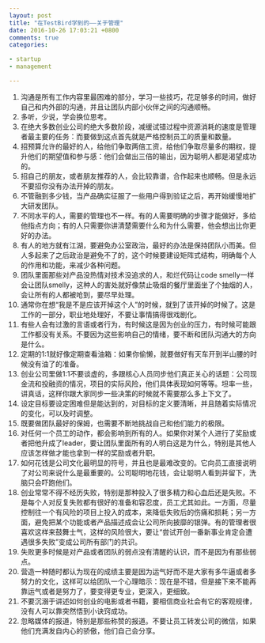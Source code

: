```yaml
---
layout: post
title: "在TestBird学到的——关于管理"
date: 2016-10-26 17:03:21 +0800
comments: true
categories: 

- startup
- management

---
```


1.	沟通是所有工作内容里最困难的部分，学习一些技巧，花足够多的时间，做好自己和内外部的沟通，并且让团队内部小伙伴之间的沟通顺畅。 
2.	多听，少说，学会换位思考。 
3.	在绝大多数创业公司的绝大多数阶段，减缓试错过程中资源消耗的速度是管理者最主要的任务：而要做到这点首先就是严格控制员工的质量和数量。 
4.	招预算允许的最好的人，给他们争取两倍工资，给他们争取尽量多的期权，提升他们的期望值和参与感：他们会做出三倍的输出，因为聪明人都是渴望成功的。 
5.	招自己的朋友，或者朋友推荐的人，会比较靠谱，合作起来也顺畅。但是永远不要招你没有办法开掉的朋友。 
6.	不管融到多少钱，当产品确实征服了一些用户得到验证之后，再开始缓慢地扩大研发团队。 
7.	不同水平的人，需要的管理也不一样。有的人需要明确的步骤才能做好，多给他指点方向；有的人只需要你讲清楚需要什么和为什么需要，他会想出比你更好的办法。 
8.	有人的地方就有江湖，要避免办公室政治，最好的办法是保持团队小而美。但人多起来了之后政治是避免不了的，这个时候要建设矩阵式结构，明确每个人的作用和功能，来减少各种问题。 
9.	团队里面那些对产品没热情对技术没追求的人，和烂代码让code smelly一样会让团队smelly，这种人的害处就好像禁止吸烟的餐厅里面坐了个抽烟的人，会让所有的人都被呛到，要尽早处理。 
10.	通常你在想“我是不是应该开掉这个人”的时候，就到了该开掉的时候了。这是工作的一部分，职业地处理好，不要让事情搞得很戏剧化。 
11.	有些人会有过激的言语或者行为，有时候这是因为创业的压力，有时候可能跟工作都没有关系。不要因为这些影响自己的情绪，要不断和团队沟通大的方向是什么。 
12.	定期的1:1就好像定期查看油箱：如果你偷懒，就要做好有天车开到半山腰的时候没有油了的准备。 
13.	创业公司里做1:1不要谈虚的，多跟核心人员同步他们真正关心的话题：公司现金流和投融资的情况，项目的实际风险，他们具体表现如何等等。坦率一些，讲真话，这样你跟大家同步一些决策的时候就不需要那么多上下文了。 
14.	设定目标要设定困难但是能达到的，对目标的定义要清晰，并且随着实际情况的变化，可以及时调整。 
15.	既要做团队最好的保姆，也需要不断地挑战自己和他们能力的极限。 
16.	对任何一个员工的动作，都会影响到所有的人。如果你对某个人进行了奖励或者把他升成了leader，要让团队里面所有的人明白这是为什么，特别是其他人应该怎样做才能也拿到一样的奖励或者升职。 
17.	如何花钱是公司文化最明显的符号，并且也是最难改变的。它向员工直接说明了对公司来说什么是最重要的。公司聪明地花钱，会让聪明人看到并留下，洗脑只会吓跑他们。 
18.	创业常常不得不经历失败，特别是那种投入了很多精力和心血后还是失败。不是每个人对反复失败都有很好的准备和容忍度，员工尤其如此。一方面，尽量控制往一个有风险的项目上投入的成本，来降低失败后的伤痛和损耗；另一方面，避免把某个功能或者产品描述成会让公司所向披靡的银弹。有的管理者很喜欢这样来鼓舞士气，这样的风险很大，要让“尝试开创一番新事业肯定会遭遇很多失败”变成公司所有部门的共识。 
19.	失败更多时候是对产品或者团队的弱点没有清醒的认识，而不是因为有那些弱点。 
20.	营造一种随时都认为现在的成绩主要是因为运气好而不是大家有多牛逼或者多努力的文化，这样可以给团队一个心理暗示：现在是不错，但是接下来不能再靠运气或者是努力了，要变得更专业，更深入，更细致。 
21.	不要沉溺于讲述如何创业的电影或者书籍，要相信商业社会有它的客观规律，没有人可以靠突然悟到小诀窍成功。 
22.	忽略媒体的报道，特别是那些称赞的报道。不要让员工转发公司的微信，如果他们充满发自内心的骄傲，他们自己会分享。 


